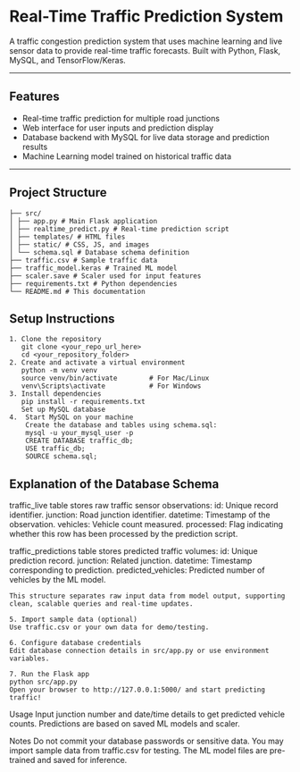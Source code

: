 # Real-Time Traffic Prediction System

A traffic congestion prediction system that uses machine learning and live sensor data to provide real-time traffic forecasts. Built with Python, Flask, MySQL, and TensorFlow/Keras.

---

## Features

- Real-time traffic prediction for multiple road junctions  
- Web interface for user inputs and prediction display  
- Database backend with MySQL for live data storage and prediction results  
- Machine Learning model trained on historical traffic data  

---

## Project Structure
```
├── src/
│ ├── app.py # Main Flask application
│ ├── realtime_predict.py # Real-time prediction script
│ ├── templates/ # HTML files
│ ├── static/ # CSS, JS, and images
│ └── schema.sql # Database schema definition
├── traffic.csv # Sample traffic data
├── traffic_model.keras # Trained ML model
├── scaler.save # Scaler used for input features
├── requirements.txt # Python dependencies
└── README.md # This documentation
 ```


## Setup Instructions
```
1. Clone the repository
   git clone <your_repo_url_here>
   cd <your_repository_folder>
2. Create and activate a virtual environment
   python -m venv venv
   source venv/bin/activate        # For Mac/Linux
   venv\Scripts\activate           # For Windows
3. Install dependencies
   pip install -r requirements.txt
   Set up MySQL database
4.  Start MySQL on your machine
    Create the database and tables using schema.sql:
    mysql -u your_mysql_user -p
    CREATE DATABASE traffic_db;
    USE traffic_db;
    SOURCE schema.sql;
```
## Explanation of the Database Schema
traffic_live table stores raw traffic sensor observations:
id: Unique record identifier.
junction: Road junction identifier.
datetime: Timestamp of the observation.
vehicles: Vehicle count measured.
processed: Flag indicating whether this row has been processed by the prediction script.

traffic_predictions table stores predicted traffic volumes:
id: Unique prediction record.
junction: Related junction.
datetime: Timestamp corresponding to prediction.
predicted_vehicles: Predicted number of vehicles by the ML model.
```
This structure separates raw input data from model output, supporting clean, scalable queries and real-time updates.

5. Import sample data (optional)
Use traffic.csv or your own data for demo/testing.

6. Configure database credentials
Edit database connection details in src/app.py or use environment variables.

7. Run the Flask app
python src/app.py
Open your browser to http://127.0.0.1:5000/ and start predicting traffic!
```
Usage
Input junction number and date/time details to get predicted vehicle counts.
Predictions are based on saved ML models and scaler.

Notes
Do not commit your database passwords or sensitive data.
You may import sample data from traffic.csv for testing.
The ML model files are pre-trained and saved for inference.












